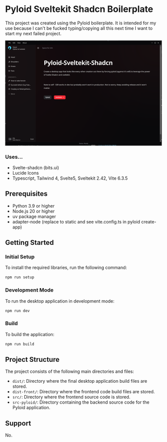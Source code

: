 # Pyloid Sveltekit Shadcn Boilerplate

This project was created using the Pyloid boilerplate.
It is intended for my use because I can't be fucked typing/copying all this next time I want to start my next failed project.

![Alt text](static/example/example.png?raw=true "Example")

### Uses...

- Svelte-shadcn (bits.ui)
- Lucide Icons
- Typescript, Tailwind 4, Svelte5, Sveltekit 2.42, Vite 6.3.5

## Prerequisites

- Python 3.9 or higher
- Node.js 20 or higher
- uv package manager
- adapter-node (replace to static and see vite.config.ts in pyloid create-app)

## Getting Started

### Initial Setup

To install the required libraries, run the following command:

```bash
npm run setup
```

### Development Mode

To run the desktop application in development mode:

```bash
npm run dev
```

### Build

To build the application:

```bash
npm run build
```

## Project Structure

The project consists of the following main directories and files:

- `dist/`: Directory where the final desktop application build files are stored.
- `dist-front/`: Directory where the frontend code build files are stored.
- `src/`: Directory where the frontend source code is stored.
- `src-pyloid/`: Directory containing the backend source code for the Pyloid application.

## Support

No.
